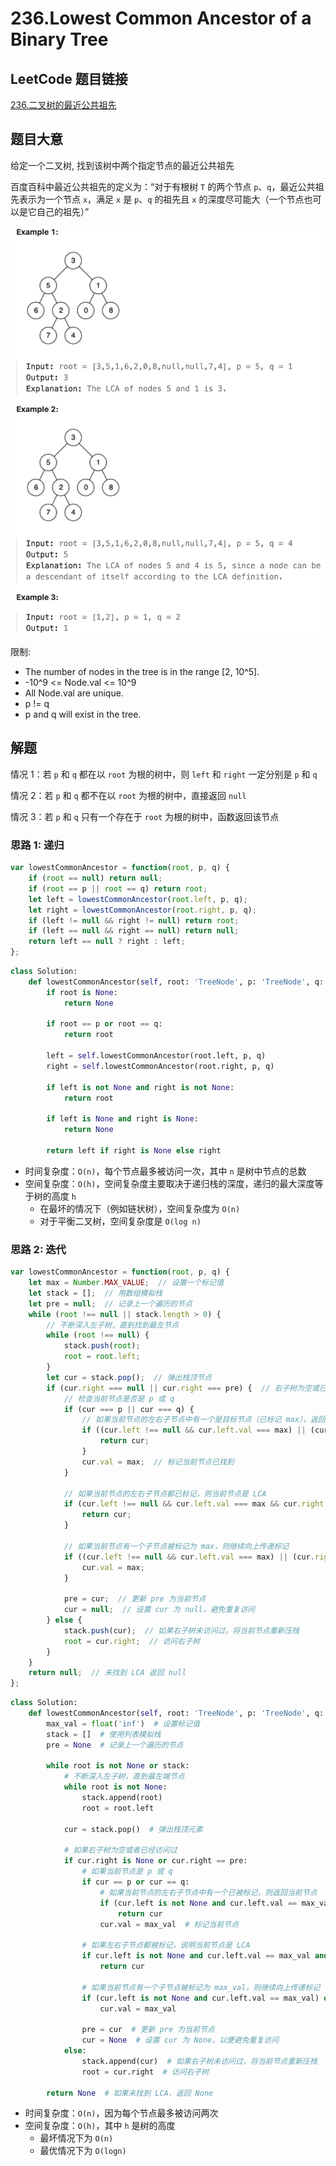 # 236.Lowest Common Ancestor of a Binary Tree

## LeetCode 题目链接

[236.二叉树的最近公共祖先](https://leetcode.cn/problems/lowest-common-ancestor-of-a-binary-tree/)

## 题目大意

给定一个二叉树, 找到该树中两个指定节点的最近公共祖先

百度百科中最近公共祖先的定义为：“对于有根树 `T` 的两个节点 `p`、`q`，最近公共祖先表示为一个节点 `x`，满足 `x` 是 `p`、`q` 的祖先且 `x` 的深度尽可能大（一个节点也可以是它自己的祖先）”

![alt text](images/example236.png)

限制:
- The number of nodes in the tree is in the range [2, 10^5].
- -10^9 <= Node.val <= 10^9
- All Node.val are unique.
- p != q
- p and q will exist in the tree.

## 解题

情况 1：若 `p` 和 `q` 都在以 `root` 为根的树中，则 `left` 和 `right` 一定分别是 `p` 和 `q`

情况 2：若 `p` 和 `q` 都不在以 `root` 为根的树中，直接返回 `null`

情况 3：若 `p` 和 `q` 只有一个存在于 `root` 为根的树中，函数返回该节点

### 思路 1: 递归

```js
var lowestCommonAncestor = function(root, p, q) {
    if (root == null) return null;
    if (root == p || root == q) return root;
    let left = lowestCommonAncestor(root.left, p, q);
    let right = lowestCommonAncestor(root.right, p, q);
    if (left != null && right != null) return root;
    if (left == null && right == null) return null;
    return left == null ? right : left;
};
```
```python
class Solution:
    def lowestCommonAncestor(self, root: 'TreeNode', p: 'TreeNode', q: 'TreeNode') -> 'TreeNode':
        if root is None:
            return None
        
        if root == p or root == q:
            return root
        
        left = self.lowestCommonAncestor(root.left, p, q)
        right = self.lowestCommonAncestor(root.right, p, q)

        if left is not None and right is not None:
            return root
        
        if left is None and right is None:
            return None
        
        return left if right is None else right
```

- 时间复杂度：`O(n)`，每个节点最多被访问一次，其中 `n` 是树中节点的总数
- 空间复杂度：`O(h)`，空间复杂度主要取决于递归栈的深度，递归的最大深度等于树的高度 `h`
  - 在最坏的情况下（例如链状树），空间复杂度为 `O(n)`
  - 对于平衡二叉树，空间复杂度是 `O(log n)`

### 思路 2: 迭代

```js
var lowestCommonAncestor = function(root, p, q) {
    let max = Number.MAX_VALUE;  // 设置一个标记值
    let stack = [];  // 用数组模拟栈
    let pre = null;  // 记录上一个遍历的节点
    while (root !== null || stack.length > 0) {
        // 不断深入左子树，直到找到最左节点
        while (root !== null) {
            stack.push(root);
            root = root.left;
        }
        let cur = stack.pop();  // 弹出栈顶节点
        if (cur.right === null || cur.right === pre) {  // 右子树为空或已访问过
            // 检查当前节点是否是 p 或 q
            if (cur === p || cur === q) {
                // 如果当前节点的左右子节点中有一个是目标节点（已标记 max），返回当前节点
                if ((cur.left !== null && cur.left.val === max) || (cur.right !== null && cur.right.val === max)) {
                    return cur;
                }
                cur.val = max;  // 标记当前节点已找到
            }

            // 如果当前节点的左右子节点都已标记，则当前节点是 LCA
            if (cur.left !== null && cur.left.val === max && cur.right !== null && cur.right.val === max) {
                return cur;
            }

            // 如果当前节点有一个子节点被标记为 max，则继续向上传递标记
            if ((cur.left !== null && cur.left.val === max) || (cur.right !== null && cur.right.val === max)) {
                cur.val = max;
            }

            pre = cur;  // 更新 pre 为当前节点
            cur = null;  // 设置 cur 为 null，避免重复访问
        } else {
            stack.push(cur);  // 如果右子树未访问过，将当前节点重新压栈
            root = cur.right;  // 访问右子树
        }
    }
    return null;  // 未找到 LCA 返回 null
};
```
```python
class Solution:
    def lowestCommonAncestor(self, root: 'TreeNode', p: 'TreeNode', q: 'TreeNode') -> 'TreeNode':
        max_val = float('inf')  # 设置标记值
        stack = []  # 使用列表模拟栈
        pre = None  # 记录上一个遍历的节点

        while root is not None or stack:
            # 不断深入左子树，直到最左端节点
            while root is not None:
                stack.append(root)
                root = root.left

            cur = stack.pop()  # 弹出栈顶元素

            # 如果右子树为空或者已经访问过
            if cur.right is None or cur.right == pre:
                # 如果当前节点是 p 或 q
                if cur == p or cur == q:
                    # 如果当前节点的左右子节点中有一个已被标记，则返回当前节点
                    if (cur.left is not None and cur.left.val == max_val) or (cur.right is not None and cur.right.val == max_val):
                        return cur
                    cur.val = max_val  # 标记当前节点
                
                # 如果左右子节点都被标记，说明当前节点是 LCA
                if cur.left is not None and cur.left.val == max_val and cur.right is not None and cur.right.val == max_val:
                    return cur

                # 如果当前节点有一个子节点被标记为 max_val，则继续向上传递标记
                if (cur.left is not None and cur.left.val == max_val) or (cur.right is not None and cur.right.val == max_val):
                    cur.val = max_val

                pre = cur  # 更新 pre 为当前节点
                cur = None  # 设置 cur 为 None，以便避免重复访问
            else:
                stack.append(cur)  # 如果右子树未访问过，将当前节点重新压栈
                root = cur.right  # 访问右子树
        
        return None  # 如果未找到 LCA，返回 None
```

- 时间复杂度：`O(n)`，因为每个节点最多被访问两次
- 空间复杂度：`O(h)`，其中 `h` 是树的高度
  - 最坏情况下为 `O(n)`
  - 最优情况下为 `O(logn)`